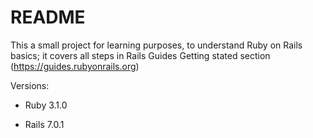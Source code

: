 # README

This a small project for learning purposes, to understand Ruby on Rails basics; it covers all steps in Rails Guides Getting stated section (https://guides.rubyonrails.org)

Versions:

- Ruby 3.1.0

- Rails 7.0.1
